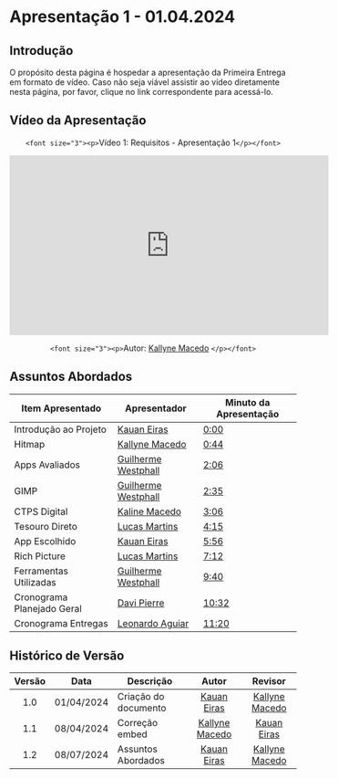 # Apresentação 1 - 01.04.2024

## Introdução

O propósito desta página é hospedar a apresentação da Primeira Entrega em formato de vídeo. Caso não seja viável assistir ao vídeo diretamente nesta página, por favor, clique no link correspondente para acessá-lo.

## Vídeo da Apresentação

<center>

`<font size="3"><p>`Vídeo 1: Requisitos - Apresentação 1`</p></font>`

<iframe width="560" height="315" src="https://www.youtube.com/embed/Izkc9Wx-Y24?si=TN-f5nqUuHl6XQBL" title="YouTube video player" frameborder="0" allow="accelerometer; autoplay; clipboard-write; encrypted-media; gyroscope; picture-in-picture; web-share" referrerpolicy="strict-origin-when-cross-origin" allowfullscreen></iframe>

`<font size="3"><p>`Autor: [Kallyne Macedo](https://github.com/kalipassos) `</p></font>`

</center>

## Assuntos Abordados

| Item Apresentado | Apresentador | Minuto da Apresentação |
| ---------------- | ------------ | ---------------------- |
| Introdução ao Projeto | [Kauan Eiras](https://github.com/kauaneiras) | [0:00](https://www.youtube.com/embed/Izkc9Wx-Y24) |
| Hitmap | [Kallyne Macedo](https://github.com/kalipassos) | [0:44](https://youtu.be/Izkc9Wx-Y24?t=44) |
| Apps Avaliados | [Guilherme Westphall](https://github.com/west7) | [2:06](https://youtu.be/Izkc9Wx-Y24?t=126) |
| GIMP | [Guilherme Westphall](https://github.com/west7) | [2:35](https://youtu.be/Izkc9Wx-Y24?t=155) |
| CTPS Digital | [Kaline Macedo](https://github.com/kalipassos) | [3:06](https://youtu.be/Izkc9Wx-Y24?t=186) |
| Tesouro Direto | [Lucas Martins](https://github.com/martinsglucas) | [4:15](https://youtu.be/Izkc9Wx-Y24?t=255) |
| App Escolhido | [Kauan Eiras](https://github.com/kauaneiras) | [5:56](https://youtu.be/Izkc9Wx-Y24?t=356) |
| Rich Picture | [Lucas Martins](https://github.com/martinsglucas) | [7:12](https://youtu.be/Izkc9Wx-Y24?t=356) |
| Ferramentas Utilizadas | [Guilherme Westphall](https://github.com/west7) | [9:40](https://youtu.be/Izkc9Wx-Y24?t=580) |
| Cronograma Planejado Geral | [Davi Pierre](https://github.com/DaviPierre) | [10:32](https://youtu.be/Izkc9Wx-Y24?t=632) |
| Cronograma Entregas | [Leonardo Aguiar](https://github.com/Leonardo0o0) | [11:20](https://youtu.be/Izkc9Wx-Y24?t=677) |

## Histórico de Versão

| Versão |    Data    | Descrição                           |                      Autor                      |                     Revisor                     |
| :----: | :--------: | ----------------------------------- | :---------------------------------------------: | :---------------------------------------------: |
|  1.0   | 01/04/2024 | Criação do documento                |  [Kauan Eiras](https://github.com/kauaneiras)   | [Kallyne Macedo](https://github.com/kalipassos) |
|  1.1   | 08/04/2024 | Correção embed                      |  [Kallyne Macedo](https://github.com/kalipassos) |  [Kauan Eiras](https://github.com/kauaneiras)   |
| 1.2    | 08/07/2024 | Assuntos Abordados | [Kauan Eiras](https://github.com/kauaneiras) | [Kallyne Macedo](http://github.com/kalipassos) |